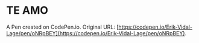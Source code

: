# TE AMO

A Pen created on CodePen.io. Original URL: [https://codepen.io/Erik-Vidal-Lage/pen/oNRpBEY](https://codepen.io/Erik-Vidal-Lage/pen/oNRpBEY).

